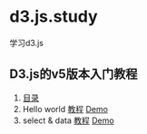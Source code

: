 # d3.js.study
学习d3.js

## D3.js的v5版本入门教程
1. [目录](https://blog.csdn.net/qq_34414916/article/details/80026029)
1. Hello world [教程](https://blog.csdn.net/qq_34414916/article/details/80026406) [Demo](https://yusjoel.github.io/d3.js.study/01-hello-world/)
1. select & data [教程](https://blog.csdn.net/qq_34414916/article/details/80026813) [Demo](https://yusjoel.github.io/d3.js.study/02-select-and-data/)